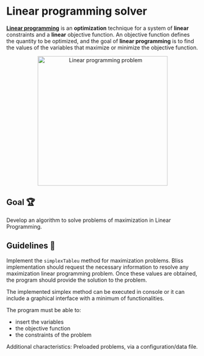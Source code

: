 # Linear programming solver 

[**Linear programming**](https://en.wikipedia.org/wiki/Linear_programming) is an **optimization** technique for a system of **linear** constraints and a **linear** objective function. An objective function defines the quantity to be optimized, and the goal of **linear programming** is to find the values of the variables that maximize or minimize the objective function.

<p align="center">
    <img alt="Linear programming problem" title="Linear programming problem" src="http://i.imgur.com/BRgeCP6.png" width="340">
</p>



## Goal 🏆

Develop an algorithm to solve problems of maximization in Linear Programming.



## Guidelines 🧾

Implement the `simplexTableu` method for maximization problems. Bliss
implementation should request the necessary information to resolve any
maximization linear programming problem. Once these values are obtained, the program should provide the solution to the problem.

The implemented simplex method can be executed in console or
it can include a graphical interface with a minimum of functionalities. 

The program must be able to:

* insert the variables
* the objective function 
* the constraints of the problem 

Additional characteristics: Preloaded problems, via a configuration/data file.